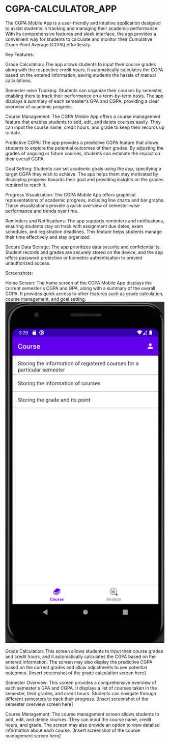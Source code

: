 # CGPA-CALCULATOR_APP
The CGPA Mobile App is a user-friendly and intuitive application designed to assist students in tracking and managing their academic performance. With its comprehensive features and sleek interface, the app provides a convenient way for students to calculate and monitor their Cumulative Grade Point Average (CGPA) effortlessly.

Key Features:

Grade Calculation: The app allows students to input their course grades along with the respective credit hours. It automatically calculates the CGPA based on the entered information, saving students the hassle of manual calculations.

Semester-wise Tracking: Students can organize their courses by semester, enabling them to track their performance on a term-by-term basis. The app displays a summary of each semester's GPA and CGPA, providing a clear overview of academic progress.

Course Management: The CGPA Mobile App offers a course management feature that enables students to add, edit, and delete courses easily. They can input the course name, credit hours, and grade to keep their records up to date.

Predictive CGPA: The app provides a predictive CGPA feature that allows students to explore the potential outcomes of their grades. By adjusting the grades of ongoing or future courses, students can estimate the impact on their overall CGPA.

Goal Setting: Students can set academic goals using the app, specifying a target CGPA they wish to achieve. The app helps them stay motivated by displaying progress towards their goal and providing insights on the grades required to reach it.

Progress Visualization: The CGPA Mobile App offers graphical representations of academic progress, including line charts and bar graphs. These visualizations provide a quick overview of semester-wise performance and trends over time.

Reminders and Notifications: The app supports reminders and notifications, ensuring students stay on track with assignment due dates, exam schedules, and registration deadlines. This feature helps students manage their time effectively and stay organized.

Secure Data Storage: The app prioritizes data security and confidentiality. Student records and grades are securely stored on the device, and the app offers password protection or biometric authentication to prevent unauthorized access.

Screenshots:

Home Screen: The home screen of the CGPA Mobile App displays the current semester's CGPA and GPA, along with a summary of the overall CGPA. It provides quick access to other features such as grade calculation, course management, and goal setting.
<img src="screenshoot/home_screen.png" alt="Alt Text" width="500px" >


Grade Calculation: This screen allows students to input their course grades and credit hours, and it automatically calculates the CGPA based on the entered information. The screen may also display the predictive CGPA based on the current grades and allow adjustments to see potential outcomes.
[Insert screenshot of the grade calculation screen here]

Semester Overview: This screen provides a comprehensive overview of each semester's GPA and CGPA. It displays a list of courses taken in the semester, their grades, and credit hours. Students can navigate through different semesters to track their progress.
[Insert screenshot of the semester overview screen here]

Course Management: The course management screen allows students to add, edit, and delete courses. They can input the course name, credit hours, and grade. The screen may also provide an option to view detailed information about each course.
[Insert screenshot of the course management screen here]
